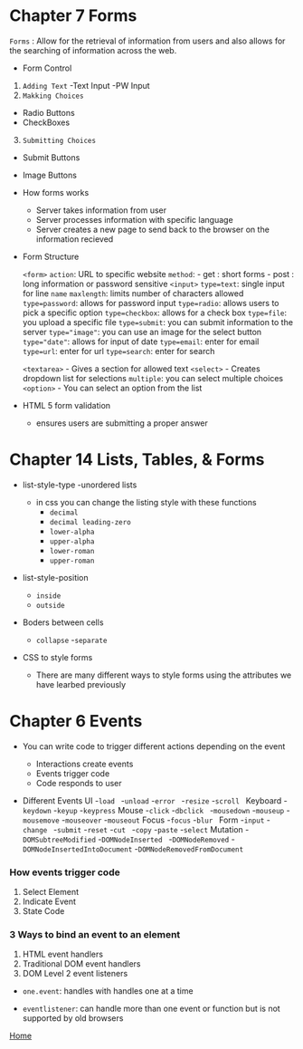 # Chapter 7 Forms 

`Forms` : Allow for the retrieval of information from users and also allows for the searching of information across the web. 

- Form Control 

1. `Adding Text`
  -Text Input 
  -PW Input
2. `Makking Choices`
  - Radio Buttons 
  - CheckBoxes 
3. `Submitting Choices`
  - Submit Buttons 
  - Image Buttons 

- How forms works 

    - Server takes information from user 
    - Server processes information with specific language 
    - Server creates a new page to send back to the browser on the information recieved 

- Form Structure 

  `<form>`
      `action`: URL to specific website
      `method`: 
        - get : short forms 
        - post : long information or password sensitive 
  `<input>`
      `type=text`: single input for line
      `name`
      `maxlength`: limits number of characters allowed
      `type=password`: allows for password input 
      `type=radio`: allows users to pick a specific option
      `type=checkbox`: allows for a check box 
      `type=file`: you upload a specific file
      `type=submit`: you can submit information to the server
      `type="image"`: you can use an image for the select button
      `type="date"`: allows for input of date
      `type=email`: enter for email
      `type=url`: enter for url
      `type=search`: enter for search 

  `<textarea>`
      - Gives a section for allowed text
  `<select>`
      - Creates dropdown list for selections 
      `multiple`: you can select multiple choices
  `<option>`
      - You can select an option from the list 

- HTML 5 form validation
  - ensures users are submitting a proper answer

# Chapter 14 Lists, Tables, & Forms 

- list-style-type 
    -unordered lists 
    - in css you can change the listing style with these functions 
      - `decimal`
      - `decimal leading-zero`
      - `lower-alpha`
      - `upper-alpha`
      - `lower-roman`
      - `upper-roman`

- list-style-position
    - `inside`
    - `outside`

- Boders between cells 
    - `collapse`
    -`separate`

- CSS to style forms 
  - There are many different ways to style forms using the attributes we have learbed previously 

# Chapter 6 Events 

- You can write code to trigger different actions depending on the event 
    - Interactions create events 
    - Events trigger code 
    - Code responds to user 

- Different Events 
    UI 
      -`load `
      -`unload`
      -`error `
      -`resize`
      -`scroll `
    Keyboard
      -`keydown` 
      -`keyup`
      -`keypress`
    Mouse 
      -`click`
      -`dbclick `
      -`mousedown`
      -`mouseup`
      -`mousemove`
      -`mouseover` 
      -`mouseout`
    Focus
      -`focus`
      -`blur `
    Form
      -`input`
      -`change `
      -`submit`
      -`reset`
      -`cut `
      -`copy`
      -`paste`
      -`select`
    Mutation
      -`DOMSubtreeModified` 
      -`DOMNodeInserted `
      -`DOMNodeRemoved`
      -`DOMNodeInsertedIntoDocument`
      -`DOMNodeRemovedFromDocument` 

### How events trigger code 

1. Select Element 
2. Indicate Event 
3. State Code 

### 3 Ways to bind an event to an element 

1. HTML event handlers 
2. Traditional DOM event handlers 
3. DOM Level 2 event listeners 

- `one.event`: handles with handles one at a time 

- `eventlistener`: can handle more than one event or function but is not supported by old browsers 


[Home](README.md)
